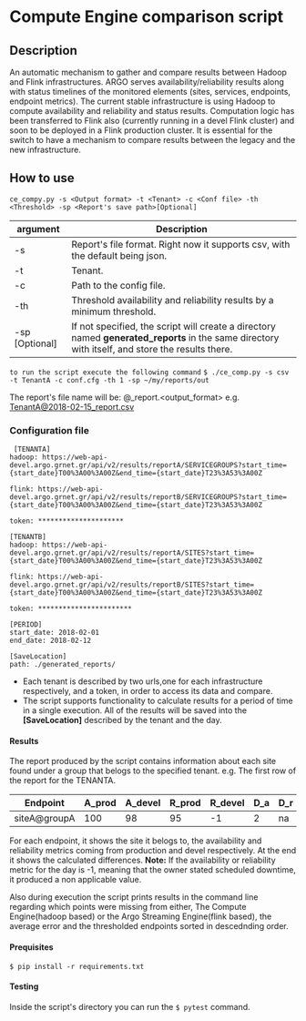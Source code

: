 # Compute Engine comparison script

## Description
An automatic mechanism to gather and compare results between Hadoop and Flink infrastructures.
ARGO serves availability/reliability results along with status timelines of the monitored elements (sites, services, endpoints, endpoint metrics). The current stable infrastructure is using Hadoop to compute availability and reliability and status results. Computation logic has been transferred to Flink also (currently running in a devel Flink cluster) and soon to be deployed in a Flink production cluster. It is essential for the switch to have a mechanism to compare results between the legacy and the new infrastructure.

## How to use
`ce_compy.py -s <Output format> -t <Tenant> -c <Conf file> -th <Threshold> -sp <Report's save path>[Optional]`

| argument | Description |
| --- | --- |
| -s <Output format> | Report's file format. Right now it supports csv, with the default being json. |
| -t <Tenant> | Tenant. |
| -c <Conf file> |  Path to the config file. |
| -th <Threshold> | Threshold availability and reliability results by a minimum threshold. |
| -sp <Save path> [Optional] | If not specified, the script will create a directory named **generated_reports** in the same directory with itself, and store the results there. |
`to run the script execute the following command`
`$ ./ce_comp.py -s csv -t TenantA -c conf.cfg -th 1 -sp ~/my/reports/out`

The report's file name will be: <tenant>@<date>_report.<output_format>
e.g. TenantA@2018-02-15_report.csv

### Configuration file
```
 [TENANTA]
hadoop: https://web-api-devel.argo.grnet.gr/api/v2/results/reportA/SERVICEGROUPS?start_time={start_date}T00%3A00%3A00Z&end_time={start_date}T23%3A53%3A00Z

flink: https://web-api-devel.argo.grnet.gr/api/v2/results/reportB/SERVICEGROUPS?start_time={start_date}T00%3A00%3A00Z&end_time={start_date}T23%3A53%3A00Z

token: *********************

[TENANTB]
hadoop: https://web-api-devel.argo.grnet.gr/api/v2/results/reportA/SITES?start_time={start_date}T00%3A00%3A00Z&end_time={start_date}T23%3A53%3A00Z

flink: https://web-api-devel.argo.grnet.gr/api/v2/results/reportB/SITES?start_time={start_date}T00%3A00%3A00Z&end_time={start_date}T23%3A53%3A00Z

token: ***********************

[PERIOD]
start_date: 2018-02-01
end_date: 2018-02-12

[SaveLocation]
path: ./generated_reports/ 
```
 - Each tenant is described by two urls,one for each infrastructure respectively, and a token, in order to access its data and compare.
 - The script supports functionality to calculate results for a period of time in a single execution. All of the results will be saved into the **[SaveLocation]** described by the tenant and the day.

#### Results
The report produced by the script contains information about each site found under a group that belogs to the specified tenant.
e.g. The first row of the report for the  TENANTA.

| Endpoint | A_prod | A_devel | R_prod | R_devel | D_a | D_r |
| --- | --- | --- | --- | --- | --- | -- |
|siteA@groupA|100|98|95|-1|2|na|

For each endpoint, it shows the site it belogs to, the availability and reliability metrics coming from production and devel respectively. At the end it shows the calculated differences.
**Note:** If the availability or reliability metric for the day is -1, meaning that the owner stated scheduled downtime, it produced a non applicable value.

Also during execution the script prints results in the command line regarding which points were missing from either, The Compute Engine(hadoop based) or the Argo Streaming Engine(flink based), the average error and the thresholded endpoints sorted in descednding order.

#### Prequisites
`$ pip install -r requirements.txt`

#### Testing
Inside the script's directory you can run the `$ pytest` command.











